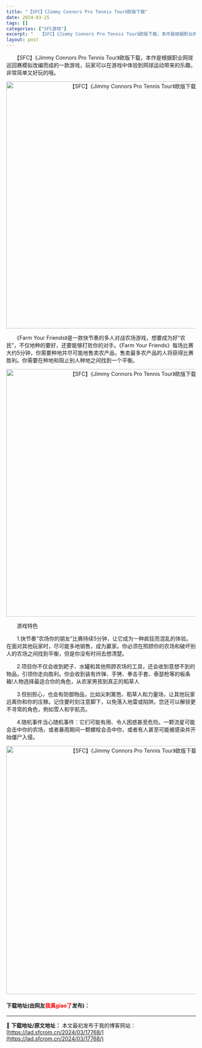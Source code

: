 ```yaml
---
title: "【SFC】《Jimmy Connors Pro Tennis Tour》欧版下载"
date: 2024-03-25
tags: []
categories: ["SFC游戏"]
excerpt: "　　【SFC】《Jimmy Connors Pro Tennis Tour》欧版下载，本作是根据职业网球巡回赛模拟改编而成的一款游戏，玩家可以在游戏中体验到网球运动带来的乐趣，非常简单又好玩的哦。 　　《Farm Your Friends》是一款快节奏的多人对战农场游戏，想要成为好&ldquo;农民&hellip;"
layout: post
---
```


 <p>　　【SFC】《Jimmy Connors Pro Tennis Tour》欧版下载，本作是根据职业网球巡回赛模拟改编而成的一款游戏，玩家可以在游戏中体验到网球运动带来的乐趣，非常简单又好玩的哦。</p> <p align="center"><img align="" border="0" src="https://lad.sfcrom.cn/wp-content/uploads/2024/03/20240324_6600bbcacccaa.png" width="657" alt="【SFC】《Jimmy Connors Pro Tennis Tour》欧版下载" /></p> <p>　　《Farm Your Friends》是一款快节奏的多人对战农场游戏，想要成为好&ldquo;农民&rdquo;，不仅地种的要好，还要能够打败你的对手。《Farm Your Friends》每场比赛大约5分钟，你需要种地并尽可能地售卖农产品，售卖最多农产品的人将获得比赛胜利。你需要在种地和阻止别人种地之间找到一个平衡。</p> <p align="center"><img align="" border="0" src="https://lad.sfcrom.cn/wp-content/uploads/2024/03/20240324_6600bbcc23ef5.png" width="658" alt="【SFC】《Jimmy Connors Pro Tennis Tour》欧版下载" /></p> <p>　　游戏特色</p> <p>　　1.快节奏&ldquo;农场你的朋友&rdquo;比赛持续5分钟，让它成为一种疯狂而混乱的体验。在面对其他玩家时，尽可能多地销售，成为赢家。你必须在照顾你的农场和破坏别人的农场之间找到平衡，但是你没有时间去想清楚。</p> <p>　　2.项目你不仅会收到耙子、水罐和其他照顾农场的工具，还会收到意想不到的物品，引领你走向胜利。你会收到装有炸弹、手铐、拳击手套、泰瑟枪等的板条箱!人物选择最适合你的角色，从农家男孩到真正的稻草人</p> <p>　　3.但别担心，也会有防御物品，比如尖刺篱笆、稻草人和力量场，让其他玩家远离你和你的庄稼。记住要时刻注意脚下，以免落入地雷或陷阱。您还可以解锁更不寻常的角色，例如雪人和宇航员。</p> <p>　　4.随机事件当心随机事件：它们可能有用、令人困惑甚至危险。一颗流星可能会击中你的农场，或者暴雨期间一颗螺栓会击中你，或者有人甚至可能被感染并开始僵尸入侵。</p> <p align="center"><img align="" border="0" src="https://lad.sfcrom.cn/wp-content/uploads/2024/03/20240324_6600bbcd58b6c.png" width="660" alt="【SFC】《Jimmy Connors Pro Tennis Tour》欧版下载" /></p> <p><h4>下载地址(由网友<font color="red">我真giao了</font>发布)：</h4></p> 

---
📖 **下载地址/原文地址：** 本文最初发布于我的博客网站：[https://lad.sfcrom.cn/2024/03/17768/](https://lad.sfcrom.cn/2024/03/17768/)
